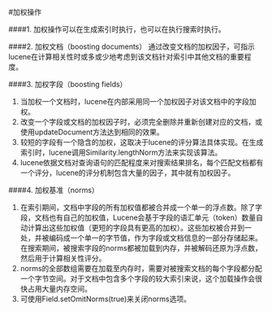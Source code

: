 #加权操作

####1. 加权操作可以在生成索引时执行，也可以在执行搜索时执行。

####2. 加权文档（boosting documents）
通过改变文档的加权因子，可指示lucene在计算相关性时或多或少地考虑到该文档针对索引中其他文档的重要程度。

####3. 加权字段（boosting fields）
1) 当加权一个文档时，lucene在内部采用同一个加权因子对该文档中的字段加权。  
2) 改变一个字段或文档的加权因子时，必须完全删除并重新创建对应的文档，或使用updateDocument方法达到相同的效果。  
3) 较短的字段有一个隐含的加权，这取决于lucene的评分算法具体实现。在生成索引时，lucene调用Similarity.lengthNorm方法来实现该算法。  
4) lucene依据文档对查询语句的匹配程度来对搜索结果排名，每个匹配文档都有一个评分，lucene的评分机制包含大量的因子，其中就有加权因子。

####4. 加权基准（norms）
1) 在索引期间，文档中字段的所有加权值都被合并成一个单一的浮点数。除了字段，文档也有自己的加权值，Lucene会基于字段的语汇单元（token）数量自动计算出这些加权值（更短的字段具有更高的加权）。这些加权被合并到一处，并被编码成一个单一的字节值，作为字段或文档信息的一部分存储起来。在搜索期间，被搜索字段的norms都被加载到内存，并被解码还原为浮点数，然后用于计算相关性评分。  
2) norms的全部数组需要在加载至内存时，需要对被搜索文档的每个字段都分配一个字节空间。对于文档中包含多个字段的较大索引来说，这个加载操作会很快占用大量内存空间。  
3) 可使用Field.setOmitNorms(true)来关闭norms选项。
